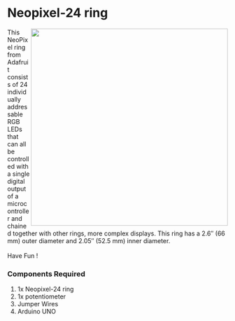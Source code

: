 <h1>Neopixel-24 ring</h1>

<div>
    <img width=450 align=right src="https://github.com/Curovearth/Dive-into-Electronics/blob/main/Basics%201/16-Neopixel%2024%20ring/neopixel24.gif">
    <p>This NeoPixel ring from Adafruit consists of 24 individually addressable RGB LEDs that can all be controlled with a single digital output of a microcontroller and chained together with other rings, more complex displays. This ring has a 2.6″ (66 mm) outer diameter and 2.05″ (52.5 mm) inner diameter.<br><br>
  Have Fun !</p>
    
  <h3>Components Required</h3>
  <ol>
    <li>1x Neopixel-24 ring</li>
    <li>1x potentiometer</li>
    <li>Jumper Wires</li>
    <li>Arduino UNO</li>
  </ol>
    
</div>


  





